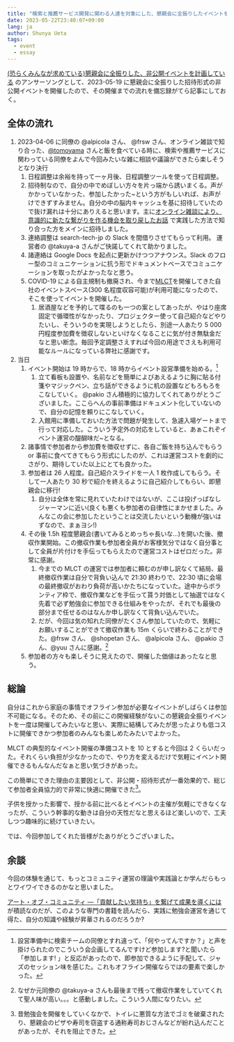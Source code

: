 ```yaml
---
title: "検索と推薦サービス開発に関わる人達を対象にした、懇親会に全振りしたイベントを開催した"
date: 2023-05-22T23:40:07+09:00
lang: ja
author: Shunya Ueta
tags:
  - event
  - essay
---
```


[(恐らくみんなが求めている)懇親会に全振りした、非公開イベントを計画している](/posts/2023-04-26-1518/) のアンサーソングとして、2023-05-19 に懇親会に全振りした招待形式の非公開イベントを開催したので、その開催までの流れを備忘録がてら記事にしておく。

## 全体の流れ

1. 2023-04-06 に同僚の @alpicola さん、 @frsw さん、オンライン雑談で知り合った、[@tomoyama](https://tomoyay.github.io/mypage/) さんと飯を食べている時に、検索や推薦サービスに関わっている同僚をよんで今回みたいな雑に相談や議論ができたら楽しそうとなり決行
   1. 日程調整は余裕を持って一ヶ月後、日程調整ツールを使って日程調整。
   2. 招待制なので、自分の中でめぼしい方々を片っ端から誘いまくる。声がかかっていなかった、参加したかった~という方がもしいれば、お声がけできずすみません。自分の中の脳内キャッシュを基に招待していたので抜け漏れは十分にありえると思います。主に[オンライン雑談により、意識的に新たな繋がりを作る機会を取り戻したお話](/posts/2023-03-14-1320/) で実践した方法で知り合った方をメインに招待しました。
   3. 連絡調整は search-tech-jp の Slack を間借りさせてもらって利用。 運営者の @takuya-a さんがご快諾してくれて助かりました。
   4. 諸連絡は Google Docs を起点に更新かけつつアナウンス。Slack のフロー型のコミュニケーションに抗う形でドキュメントベースでコミュニケーションを取ったがよかったなと思う。
   5. COVID-19 による自主規制も撤廃され、今まで[MLCT](https://mlct.connpass.com/)を開催してきた自社のイベントスペース(300 名程度収容可能)が利用可能になったので、そこを使ってイベントを開催した。
      1. 居酒屋などを予約して喋るのも一つの案としてあったが、やはり座席固定で循環性がなかったり、プロジェクター使って自己紹介などやりたいし、そういうのを実現しようとしたら、別途一人あたり 5 000 円程度参加費を徴収しないといけなくなることに気が付き無駄金だなと思い断念。毎回予定調整さえすれば今回の用途でさえも利用可能なルールになっている弊社に感謝です。
2. 当日
   1. イベント開始は 19 時からで、18 時からイベント設営準備を始める。[^session]
      1. 立て看板も設置や、名前などを簡単によびあえるように胸に貼る付箋やマジックペン、立ち話ができるように机の設置などもろもろをこなしていく。 @pakio さん積極的に協力してくれてありがとうございました。ここらへんの事前準備はドキュメント化していないので、自分の記憶を頼りにこなしていく。
      2. 入館用に準備しておいた方法で問題が発生して、急遽入場ゲートまで行って対応した。こういう予定外の対応をしていると、あぁこれぞイベント運営の醍醐味だ~となる。
   2. 諸事情で参加者から参加費を徴収せずに、各自ご飯を持ち込んでもらう or 事前に食べてきてもらう形式にしたのが、これは運営コストを劇的にさがり、期待していた以上にとても良かった。
   3. 参加者は 26 人程度。自己紹介スライドを一人 1 枚作成してもらう。そして一人あたり 30 秒で紹介を終えるように自己紹介してもらい、即懇親会に移行!
      1. 自分は全体を常に見れていたわけではないが、ここは投げっぱなしジャーマンに近い(良くも悪くも参加者の自律性にまかせました。みんなこの会に参加したということは交流したいという動機が強いはずなので、まぁヨシ!)
   4. その後 1.5h 程度懇親会(書いてみるとめっちゃ長いな...)を開いた後、撤収作業開始。この撤収作業も参加者全員がお客様気分ではなく自分事として全員が片付けを手伝ってもらえたので運営コストはゼロだった。非常に感謝。
      1. 今までの MLCT の運営では参加者に頼むのが申し訳なくて結局、最終撤収作業は自分で背負い込んで 21:30 終わりで、22:30 頃に会場の最終撤収がおわり負荷が高いかたちになっていた。途中からボランティア枠で、撤収作業などを手伝って貰う対価として抽選ではなく先着で必ず勉強会に参加できる仕組みをやったが、それでも最後の部分まで任せるのはなんか申し訳なくて背負い込んでいた。
      2. だが、今回は気の知れた同僚がたくさん参加していたので、気軽にお願いすることができて撤収作業も 15m くらいで終わることができた。@frsw さん、 @shopetan さん、 @alpicola さん、 @pakio さん、@yuu さんに感謝。[^takuya-a]
   5. 参加者の方々も楽しそうに見えたので、開催した価値はあったなと思う。

## 総論

自分はこれから家庭の事情でオフライン参加が必要なイベントがしばらくは参加不可能になる。そのため、その前にこの開催経験がないこの懇親会全振りイベントを一度は開催してみたいなと思い、実際に結構してみたが思ったよりも低コストに開催できかつ参加者のみんなも楽しめたみたいでよかった。

MLCT の典型的なイベント開催の準備コストを 10 とすると今回は 2 くらいだった。それくらい負担が少なかったので、やり方を変えるだけで気軽にイベント開催できるもんなんだなぁと思い気づきがあった。

この簡単にできた理由の主要因として、非公開・招待形式が一番効果的で、総じて参加者全員協力的で非常に快適に開催できた[^mannerbreaker]。

子供を授かった影響で、授かる前に比べるとイベントの主催が気軽にできなくなったが、こういう幹事的な動きは自分の天性だなと思えるほど楽しいので、工夫しつつ趣味的に続けていきたい。

では、今回参加してくれた皆様がたありがとうございました。

## 余談

今回の体験を通じて、もっとコミュニティ運営の理論や実践論とか学んだらもっとワイワイできるのかなと思いました。

[アート・オブ・コミュニティ ―「貢献したい気持ち」を繋げて成果を導くには](https://amzn.to/43jaWgo)が積読なのだが、このような専門の書籍を読んだら、実践に勉強会運営を通じて得た、自分の知識や経験が昇華されるのだろうか?

[^mannerbreaker]: 昔勉強会を開催をしていくなかで、トイレに悪質な方法でゴミを破棄されたり、懇親会のピザや寿司を窃盗する通称寿司おじさんなどが紛れ込んだことがあったが、それを阻止できた。
[^takuya-a]: なぜか元同僚の @takuya-a さんも最後まで残って撤収作業をしていてくれて聖人味が高い。。。と感動しました。こういう人間になりたい。
[^session]: 設営準備中に検索チームの同僚とすれ違って、「何やってんですか？」と声を掛けられたのでこういう会企画してるんですけど参加します?と聞いたら「参加します! 」と反応があったので、即参加できるように手配して、ジャズのセッション味を感じた。これもオフライン開催ならではの要素で楽しかった。
